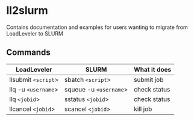 # ll2slurm
Contains documentation and examples for users wanting to migrate from LoadLeveler to SLURM

## Commands

| LoadLeveler          | SLURM                  | What it does |
|----------------------|------------------------|--------------|
| llsubmit `<script`>  | sbatch  `<script`>     | submit job   |
| llq -u `<username`>  | squeue -u `<username`> | check status |
| llq `<jobid`>        | sstatus `<jobid`>      | check status |
| llcancel `<jobid`>   | scancel `<jobid`>      | kill job     |


